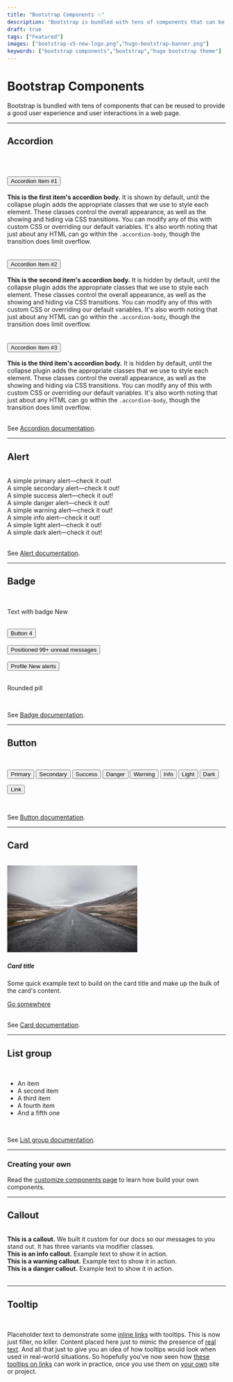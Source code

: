 ```yaml
---
title: "Bootstrap Components ✨"
description: "Bootstrap is bundled with tens of components that can be reused to provide a good user experience and user interactions in a web page."
draft: true
tags: ["Featured"]
images: ["bootstrap-v5-new-logo.png","hugo-bootstrap-banner.png"]
keywords: ["bootstrap components","bootstrap","hugo bootstrap theme"]
---
```


# Bootstrap Components

Bootstrap is bundled with tens of components that can be reused to provide a good user experience and user interactions in a web page.

---

## Accordion

<br>

<div class="accordion" id="accordionExample">
  <div class="accordion-item">
    <h2 class="accordion-header" id="headingOne">
      <button class="accordion-button" type="button" data-bs-toggle="collapse" data-bs-target="#collapseOne" aria-expanded="true" aria-controls="collapseOne">
        Accordion Item #1
      </button>
    </h2>
    <div id="collapseOne" class="accordion-collapse collapse show" aria-labelledby="headingOne" data-bs-parent="#accordionExample">
      <div class="accordion-body">
        <strong>This is the first item's accordion body.</strong> It is shown by default, until the collapse plugin adds the appropriate classes that we use to style each element. These classes control the overall appearance, as well as the showing and hiding via CSS transitions. You can modify any of this with custom CSS or overriding our default variables. It's also worth noting that just about any HTML can go within the <code>.accordion-body</code>, though the transition does limit overflow.
      </div>
    </div>
  </div>
  <div class="accordion-item">
    <h2 class="accordion-header" id="headingTwo">
      <button class="accordion-button collapsed" type="button" data-bs-toggle="collapse" data-bs-target="#collapseTwo" aria-expanded="false" aria-controls="collapseTwo">
        Accordion Item #2
      </button>
    </h2>
    <div id="collapseTwo" class="accordion-collapse collapse" aria-labelledby="headingTwo" data-bs-parent="#accordionExample">
      <div class="accordion-body">
        <strong>This is the second item's accordion body.</strong> It is hidden by default, until the collapse plugin adds the appropriate classes that we use to style each element. These classes control the overall appearance, as well as the showing and hiding via CSS transitions. You can modify any of this with custom CSS or overriding our default variables. It's also worth noting that just about any HTML can go within the <code>.accordion-body</code>, though the transition does limit overflow.
      </div>
    </div>
  </div>
  <div class="accordion-item">
    <h2 class="accordion-header" id="headingThree">
      <button class="accordion-button collapsed" type="button" data-bs-toggle="collapse" data-bs-target="#collapseThree" aria-expanded="false" aria-controls="collapseThree">
        Accordion Item #3
      </button>
    </h2>
    <div id="collapseThree" class="accordion-collapse collapse" aria-labelledby="headingThree" data-bs-parent="#accordionExample">
      <div class="accordion-body">
        <strong>This is the third item's accordion body.</strong> It is hidden by default, until the collapse plugin adds the appropriate classes that we use to style each element. These classes control the overall appearance, as well as the showing and hiding via CSS transitions. You can modify any of this with custom CSS or overriding our default variables. It's also worth noting that just about any HTML can go within the <code>.accordion-body</code>, though the transition does limit overflow.
      </div>
    </div>
  </div>
</div>

<br>

See [Accordion documentation](https://getbootstrap.com/docs/5.3/components/accordion/).

---

## Alert

<br>

<div class="alert alert-primary" role="alert">
  A simple primary alert—check it out!
</div>
<div class="alert alert-secondary" role="alert">
  A simple secondary alert—check it out!
</div>
<div class="alert alert-success" role="alert">
  A simple success alert—check it out!
</div>
<div class="alert alert-danger" role="alert">
  A simple danger alert—check it out!
</div>
<div class="alert alert-warning" role="alert">
  A simple warning alert—check it out!
</div>
<div class="alert alert-info" role="alert">
  A simple info alert—check it out!
</div>
<div class="alert alert-light" role="alert">
  A simple light alert—check it out!
</div>
<div class="alert alert-dark" role="alert">
  A simple dark alert—check it out!
</div>

<br>

See [Alert documentation](https://getbootstrap.com/docs/5.3/components/alerts/).

---

## Badge

<br>

<p>Text with badge <span class="badge bg-primary">New</span></p>

<br>

<button type="button" class="btn btn-primary">
  Button <span class="badge text-bg-secondary">4</span>
</button>

<br>
<br>

<button type="button" class="btn btn-primary position-relative">
  Positioned
  <span class="position-absolute top-0 start-100 translate-middle badge rounded-pill bg-danger">
    99+
    <span class="visually-hidden">unread messages</span>
  </span>
</button>

<br>
<br>

<button type="button" class="btn btn-primary position-relative">
  Profile
  <span class="position-absolute top-0 start-100 translate-middle p-2 bg-danger border border-light rounded-circle">
    <span class="visually-hidden">New alerts</span>
  </span>
</button>

<br>
<br>

<span class="badge rounded-pill text-bg-success">Rounded pill</span>

<br>

See [Badge documentation](https://getbootstrap.com/docs/5.3/components/badge/).

---

## Button

<br>

<button type="button" class="btn btn-primary">Primary</button>
<button type="button" class="btn btn-secondary">Secondary</button>
<button type="button" class="btn btn-success">Success</button>
<button type="button" class="btn btn-danger">Danger</button>
<button type="button" class="btn btn-warning">Warning</button>
<button type="button" class="btn btn-info">Info</button>
<button type="button" class="btn btn-light">Light</button>
<button type="button" class="btn btn-dark">Dark</button>

<button type="button" class="btn btn-link">Link</button>

<br>

See [Button documentation](https://getbootstrap.com/docs/5.3/components/buttons/).

---

## Card

<br>

<div class="card w-50">
  <img src="picsum-photo-300x200.jpg" class="card-img-top" alt="...">
  <div class="card-body">
    <h5 class="card-title">Card title</h5>
    <p class="card-text">Some quick example text to build on the card title and make up the bulk of the card's content.</p>
    <a href="#card" class="btn btn-primary">Go somewhere</a>
  </div>
</div>

<br>

See [Card documentation](https://getbootstrap.com/docs/5.3/components/card/).

---

## List group

<br>

<ul class="list-group">
  <li class="list-group-item">An item</li>
  <li class="list-group-item">A second item</li>
  <li class="list-group-item">A third item</li>
  <li class="list-group-item">A fourth item</li>
  <li class="list-group-item">And a fifth one</li>
</ul>

<br>

See [List group documentation](https://getbootstrap.com/docs/5.3/components/list-group/).

---

### Creating your own

Read the [customize components page](https://getbootstrap.com/docs/5.3/customize/components/) to learn how build your own components.

---

## Callout

<br>

<div class="callout">
    <strong>This is a callout.</strong> We built it custom for our docs so our messages to you stand out. It has three variants via modifier classes.
</div>

<div class="callout callout-info">
    <strong>This is an info callout.</strong> Example text to show it in action.
</div>

<div class="callout callout-warning">
    <strong>This is a warning callout.</strong> Example text to show it in action.
</div>

<div class="callout callout-danger">
    <strong>This is a danger callout.</strong> Example text to show it in action.
</div>

<br>

---

## Tooltip

<br>

<div class="tooltip">
  <p class="">
  Placeholder text to demonstrate some <a href="#" data-bs-toggle="tooltip" data-bs-title="Default tooltip">inline links</a> with tooltips. This is now just filler, no killer. Content placed here just to mimic the presence of <a href="#" data-bs-toggle="tooltip" data-bs-title="Another tooltip">real text</a>. And all that just to give you an idea of how tooltips would look when used in real-world situations. So hopefully you've now seen how <a href="#" data-bs-toggle="tooltip" data-bs-title="Another one here too">these tooltips on links</a> can work in practice, once you use them on <a href="#" data-bs-toggle="tooltip" data-placement="bottom" data-bs-title="The last tip!">your own</a> site or project.
  </p>
</div>

<br>
